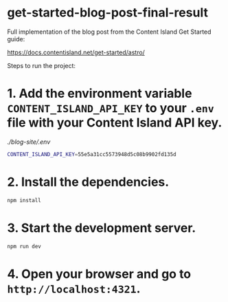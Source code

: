 # get-started-blog-post-final-result

Full implementation of the blog post from the Content Island Get Started guide:

https://docs.contentisland.net/get-started/astro/

Steps to run the project:

# 1. Add the environment variable `CONTENT_ISLAND_API_KEY` to your `.env` file with your Content Island API key.

_./blog-site/.env_

```bash
CONTENT_ISLAND_API_KEY=55e5a31cc5573948d5c08b9902fd135d
```

# 2. Install the dependencies.

```bash
npm install
```

# 3. Start the development server.

```bash
npm run dev
```

# 4. Open your browser and go to `http://localhost:4321`.
